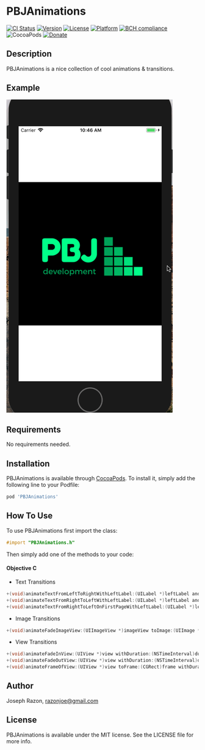 # PBJAnimations

[![CI Status](http://img.shields.io/travis/SnugJoker/PBJAnimations.svg?style=flat)](https://travis-ci.org/SnugJoker/PBJAnimations)
[![Version](https://img.shields.io/cocoapods/v/PBJAnimations.svg?style=flat)](http://cocoapods.org/pods/PBJAnimations)
[![License](https://img.shields.io/cocoapods/l/PBJAnimations.svg?style=flat)](http://cocoapods.org/pods/PBJAnimations)
[![Platform](https://img.shields.io/cocoapods/p/PBJAnimations.svg?style=flat)](http://cocoapods.org/pods/PBJAnimations)
[![BCH compliance](https://bettercodehub.com/edge/badge/SnugJoker/PBJAnimations?branch=master)](https://bettercodehub.com/)
![CocoaPods](https://img.shields.io/cocoapods/dt/PBJAnimations.svg)
[![Donate](https://img.shields.io/badge/Donate-PayPal-green.svg)](https://paypal.me/JoeRazon)


## Description
PBJAnimations is a nice collection of cool animations & transitions.

## Example
![Screenshot](Screenies/PBJAnimationDemo.gif)

## Requirements
No requirements needed.

## Installation
PBJAnimations is available through [CocoaPods](http://cocoapods.org). 
To install it, simply add the following line to your Podfile:

```ruby
pod 'PBJAnimations'
```

## How To Use
To use PBJAnimations first import the class:

```objectivec
#import "PBJAnimations.h"
```

Then simply add one of the methods to your code:

#### Objective C ####       
* Text Transitions     
       
```objectivec
+(void)animateTextFromLeftToRightWithLeftLabel:(UILabel *)leftLabel andWithRightLabel:(UILabel *)rightLabel onSuperView:(UIView *)viewSuper;
+(void)animateTextFromRightToLeftWithLeftLabel:(UILabel *)leftLabel andWithRightLabel:(UILabel *)rightLabel onSuperView:(UIView *)viewSuper;
+(void)animateTextFromRightToLeftOnFirstPageWithLeftLabel:(UILabel *)leftLabel onSuperView:(UIView *)viewSuper;
```

* Image Transitions
   
```objectivec
+(void)animateFadeImageView:(UIImageView *)imageView toImage:(UIImage *)image;
```

* View Transitions
    
```objectivec
+(void)animateFadeInView:(UIView *)view withDuration:(NSTimeInterval)duration;
+(void)animateFadeOutView:(UIView *)view withDuration:(NSTimeInterval)duration;
+(void)animateFrameOfView:(UIView *)view toFrame:(CGRect)frame withDuration:(NSTimeInterval)duration;
```
    
## Author
Joseph Razon, razonjoe@gmail.com

## License
PBJAnimations is available under the MIT license. See the LICENSE file for more info.
